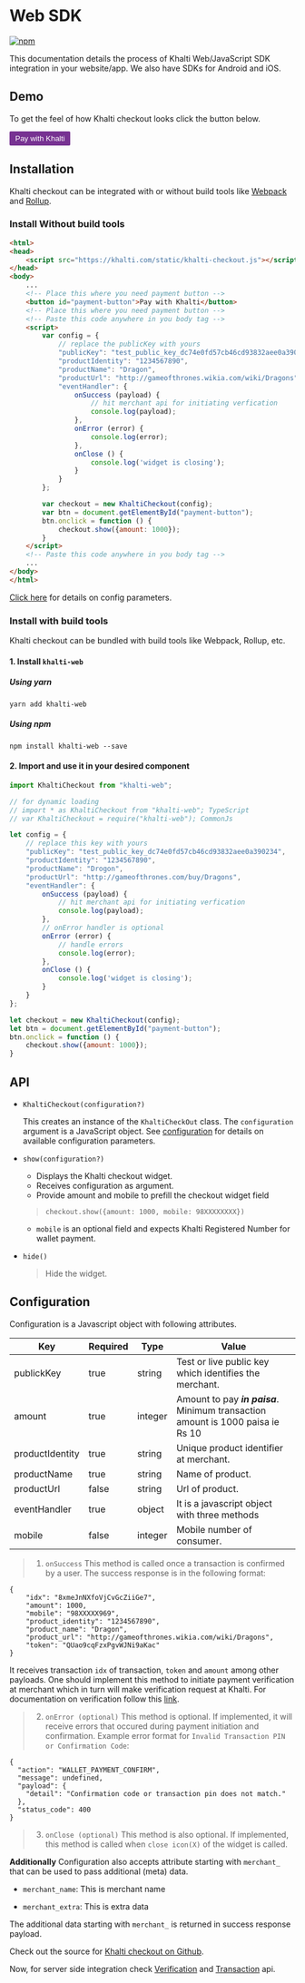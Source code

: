 # Web SDK

[![npm](https://img.shields.io/badge/npm-v1.1.1-blue.svg)](https://www.npmjs.com/package/khalti-web)

This documentation details the process of Khalti Web/JavaScript SDK
integration in your website/app. We also have SDKs for Android and iOS.

## Demo

To get the feel of how Khalti checkout looks click the button below.

<button id="payment-button" style="background-color: #773292; color: #fff; border: none; padding: 5px 10px; border-radius: 2px">Pay with Khalti</button>


## Installation

Khalti checkout can be integrated with or without build tools like
[Webpack](https://github.com/webpack/webpack) and
[Rollup](https://github.com/rollup/rollup).


### Install Without build tools

```html
<html>
<head>
	<script src="https://khalti.com/static/khalti-checkout.js"></script>
</head>
<body>
	...
	<!-- Place this where you need payment button -->
	<button id="payment-button">Pay with Khalti</button>
	<!-- Place this where you need payment button -->
	<!-- Paste this code anywhere in you body tag -->
	<script>
		var config = {
			// replace the publicKey with yours
			"publicKey": "test_public_key_dc74e0fd57cb46cd93832aee0a390234",
			"productIdentity": "1234567890",
			"productName": "Dragon",
			"productUrl": "http://gameofthrones.wikia.com/wiki/Dragons",
			"eventHandler": {
				onSuccess (payload) {
					// hit merchant api for initiating verfication
					console.log(payload);
				},
				onError (error) {
					console.log(error);
				},
				onClose () {
					console.log('widget is closing');
				}
			}
		};

		var checkout = new KhaltiCheckout(config);
		var btn = document.getElementById("payment-button");
		btn.onclick = function () {
			checkout.show({amount: 1000});
		}
	</script>
	<!-- Paste this code anywhere in you body tag -->
	...
</body>
</html>
```

[Click here](#configuration) for details on config parameters.

### Install with build tools

Khalti checkout can be bundled with build tools like Webpack, Rollup, etc.

#### 1. Install `khalti-web`

##### Using yarn
`yarn add khalti-web`

##### Using npm
`npm install khalti-web --save`

#### 2. Import and use it in your desired component
```javascript
import KhaltiCheckout from "khalti-web";

// for dynamic loading  
// import * as KhaltiCheckout from "khalti-web"; TypeScript
// var KhaltiCheckout = require("khalti-web"); CommonJs

let config = {
	// replace this key with yours
	"publicKey": "test_public_key_dc74e0fd57cb46cd93832aee0a390234",
	"productIdentity": "1234567890",
	"productName": "Drogon",
	"productUrl": "http://gameofthrones.com/buy/Dragons",
	"eventHandler": {
		onSuccess (payload) {
			// hit merchant api for initiating verfication
			console.log(payload);
		},
		// onError handler is optional
		onError (error) {
			// handle errors
			console.log(error);
		},
		onClose () {
			console.log('widget is closing');
		}
	}
};

let checkout = new KhaltiCheckout(config);
let btn = document.getElementById("payment-button");
btn.onclick = function () {
	checkout.show({amount: 1000});
}
```

## API

- `KhaltiCheckout(configuration?)`

	This creates an instance of the `KhaltiCheckOut` class. The
	`configuration` argument is a JavaScript object. See
	[configuration](#configuration) for details on available
	configuration parameters.

- `show(configuration?)`

	- Displays the Khalti checkout widget.
	- Receives configuration as argument.
	- Provide amount and mobile to prefill the checkout widget field
	 > ```checkout.show({amount: 1000, mobile: 98XXXXXXXX})```
	- `mobile` is an optional field and expects Khalti Registered Number for wallet payment.

- `hide()`

	> Hide the widget.

## Configuration
Configuration is a Javascript object with following attributes.

|Key|Required|Type|Value|
|--|--|--|--|
|publickKey|true|string|Test or live public key which identifies the merchant.|
|amount|true|integer|Amount to pay ***in paisa***. Minimum transaction amount is 1000 paisa ie Rs 10|
|productIdentity|true|string|Unique product identifier at merchant.|
|productName|true|string|Name of product.|
|productUrl|false|string|Url of product.|
|eventHandler|true|object|It is a javascript object with three methods|
|mobile|false|integer|Mobile number of consumer.

>  1) `onSuccess`
	This method is called once a transaction is confirmed by a user.
	The success response is in the following format:

	{
		"idx": "8xmeJnNXfoVjCvGcZiiGe7",
		"amount": 1000,
		"mobile": "98XXXXX969",
		"product_identity": "1234567890",
		"product_name": "Dragon",
		"product_url": "http://gameofthrones.wikia.com/wiki/Dragons",
		"token": "QUao9cqFzxPgvWJNi9aKac"
	}

It receives transaction `idx` of transaction, `token` and `amount` among other payloads.
One should implement this method to initiate payment verification
at merchant which in turn will make verification request at Khalti.
For documentation on verification follow this [link](./../api/verification.md).


>  2) `onError (optional)`
	This method is optional. If implemented, it will receive errors that occured during payment initiation and confirmation. Example error format for `Invalid Transaction PIN or Confirmation Code`:

	{
	  "action": "WALLET_PAYMENT_CONFIRM",
	  "message": undefined,
	  "payload": {
	    "detail": "Confirmation code or transaction pin does not match."
	  },
	  "status_code": 400
	}


>  3) `onClose (optional)`
		This method is also optional. If implemented, this method is called when `close icon(X)` of the widget is called.


**Additionally** Configuration also accepts attribute starting with `merchant_` that can be used to pass additional (meta) data.

- `merchant_name`: This is merchant name

- `merchant_extra`: This is extra data

The additional data starting with `merchant_` is returned in success response payload.

Check out the source for [Khalti checkout on Github](https://github.com/khalti/khalti-sdk-web).

Now, for server side integration check [Verification](/api/verification.md) and [Transaction](/api/transaction.md) api.

<script src="https://khalti.com/static/khalti-checkout.js"></script>
<script>
        var config = {
            // replace the publicKey with yours
            "publicKey": "test_public_key_dc74e0fd57cb46cd93832aee0a507256",
            "productIdentity": "1234567890",
            "productName": "Dragon",
            "productUrl": "http://gameofthrones.wikia.com/wiki/Dragons",
            "eventHandler": {
                onSuccess (payload) {
                    // hit merchant api for initiating verfication
                    console.log(payload);
                },
                onError (error) {
                    console.log(error);
                },
                onClose () {
                	console.log('widget is closing');
                }
            }
        };

        var checkout = new KhaltiCheckout(config);
        var btn = document.getElementById("payment-button");
        btn.onclick = function () {
            checkout.show({amount: 1000});
        }
</script>
